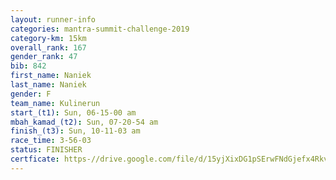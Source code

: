 ```yaml
---
layout: runner-info 
categories: mantra-summit-challenge-2019 
category-km: 15km 
overall_rank: 167
gender_rank: 47
bib: 842
first_name: Naniek
last_name: Naniek
gender: F
team_name: Kulinerun
start_(t1): Sun, 06-15-00 am
mbah_kamad_(t2): Sun, 07-20-54 am
finish_(t3): Sun, 10-11-03 am
race_time: 3-56-03
status: FINISHER
certficate: https-//drive.google.com/file/d/15yjXixDG1pSErwFNdGjefx4Rkv19yp87/view?usp=sharing
---
```

